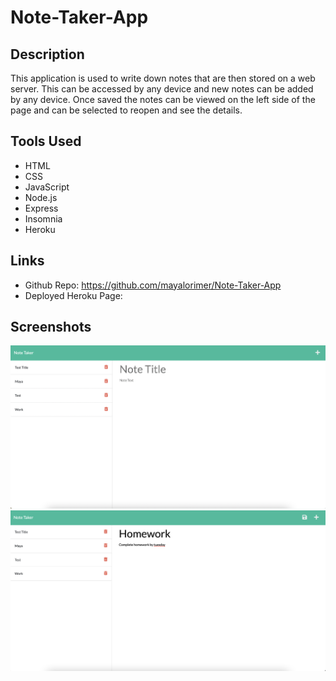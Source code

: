 # Note-Taker-App

## Description
This application is used to write down notes that are then stored on a web server. This can be accessed by any device and new notes can be added by any device. Once saved the notes can be viewed on the left side of the page and can be selected to reopen and see the details. 

## Tools Used
- HTML
- CSS
- JavaScript
- Node.js
- Express
- Insomnia
- Heroku



## Links
- Github Repo: https://github.com/mayalorimer/Note-Taker-App
- Deployed Heroku Page: 

## Screenshots 

![Screenshot of deployed note taker application](./public/assets/screenshot1.jpg)
![Second screenshot of deployed note taker application](./public/assets/screenshot2.jpg)
